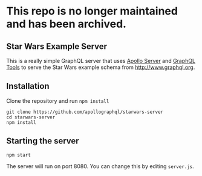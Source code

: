 # This repo is no longer maintained and has been archived.

## Star Wars Example Server

This is a really simple GraphQL server that uses [Apollo Server](https://github.com/apollostack/apollo-server) and [GraphQL Tools](https://github.com/apollostack/graphql-tools) to serve the Star Wars example schema from http://www.graphql.org.

## Installation

Clone the repository and run `npm install`

```
git clone https://github.com/apollographql/starwars-server
cd starwars-server
npm install
```

## Starting the server

```
npm start
```

The server will run on port 8080. You can change this by editing `server.js`.
